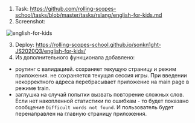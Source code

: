 1. Task: https://github.com/rolling-scopes-school/tasks/blob/master/tasks/rslang/english-for-kids.md
2. Screenshot:

![english-for-kids](https://user-images.githubusercontent.com/46966556/101706782-ebc71700-3a9a-11eb-84cc-eab002753a76.png)

3. Deploy: https://rolling-scopes-school.github.io/sonkn1ght-JS2020Q3/english-for-kids/
4. Из дополнительного функционала добавлено:
- роутинг с валидацией. сохраняет текущую страницу и режим приложения. не сохраняется текущая сессия игры.
  При введении некорректного адреса перебрасывает приложение на main page в режиме train.
- заглушка на случай попытки вызвать повторение сложных слов. Если нет накопленной статистики по ошибкам - то будет показано сообщение `Difficult words not found`. И пользователь будет перенаправлен на главную страницу приложения.